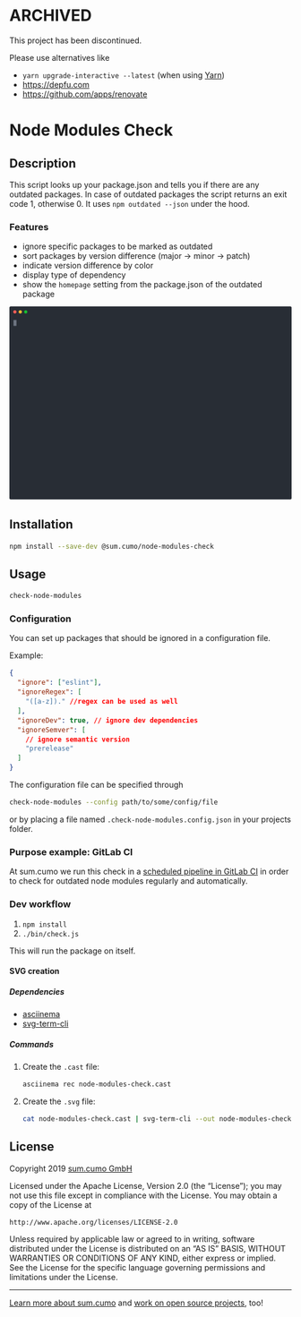 # ARCHIVED

This project has been discontinued.

Please use alternatives like

- `yarn upgrade-interactive --latest` (when using [Yarn](https://yarnpkg.com))
- https://depfu.com
- https://github.com/apps/renovate

# Node Modules Check

## Description

This script looks up your package.json and tells you if there are any outdated packages. In case of outdated packages the script returns an exit code 1, otherwise 0. It uses `npm outdated --json` under the hood.

### Features

- ignore specific packages to be marked as outdated
- sort packages by version difference (major → minor → patch)
- indicate version difference by color
- display type of dependency
- show the `homepage` setting from the package.json of the outdated package

<p align="center">
  <img width="800" src="docs/assets/node-modules-check.svg">
</p>

## Installation

```bash
npm install --save-dev @sum.cumo/node-modules-check
```

## Usage

```bash
check-node-modules
```

### Configuration

You can set up packages that should be ignored in a configuration file.

Example:

```json
{
  "ignore": ["eslint"],
  "ignoreRegex": [
    "([a-z])." //regex can be used as well
  ],
  "ignoreDev": true, // ignore dev dependencies
  "ignoreSemver": [
    // ignore semantic version
    "prerelease"
  ]
}
```

The configuration file can be specified through

```bash
check-node-modules --config path/to/some/config/file
```

or by placing a file named `.check-node-modules.config.json` in your projects folder.

### Purpose example: GitLab CI

At sum.cumo we run this check in a [scheduled pipeline in GitLab CI](https://docs.gitlab.com/ee/user/project/pipelines/schedules.html) in order to check for outdated node modules regularly and automatically.

### Dev workflow

1. `npm install`
1. `./bin/check.js`

This will run the package on itself.

#### SVG creation

##### Dependencies

- [asciinema](https://github.com/asciinema/asciinema)
- [svg-term-cli](https://github.com/marionebl/svg-term-cli)

##### Commands

1. Create the `.cast` file:
   ```bash
   asciinema rec node-modules-check.cast
   ```
1. Create the `.svg` file:
   ```bash
   cat node-modules-check.cast | svg-term-cli --out node-modules-check.svg --profile=Seti --height=30 --width=100 --term iterm2 --window
   ```

## License

Copyright 2019 [sum.cumo GmbH](https://www.sumcumo.com/)

Licensed under the Apache License, Version 2.0 (the “License”); you may not use this file except in compliance with the License. You may obtain a copy of the License at

    http://www.apache.org/licenses/LICENSE-2.0

Unless required by applicable law or agreed to in writing, software distributed under the License is distributed on an “AS IS” BASIS, WITHOUT WARRANTIES OR CONDITIONS OF ANY KIND, either express or implied. See the License for the specific language governing permissions and limitations under the License.

---

[Learn more about sum.cumo](https://www.sumcumo.com/en) and [work on open source projects](https://www.sumcumo.com/jobs), too!
